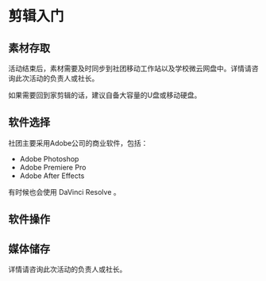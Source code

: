 # 剪辑入门

## 素材存取

活动结束后，素材需要及时同步到社团移动工作站以及学校微云网盘中。详情请咨询此次活动的负责人或社长。

如果需要回到家剪辑的话，建议自备大容量的U盘或移动硬盘。

## 软件选择

社团主要采用Adobe公司的商业软件，包括：

- Adobe Photoshop
- Adobe Premiere Pro
- Adobe After Effects

有时候也会使用 DaVinci Resolve 。

## 软件操作

## 媒体储存

详情请咨询此次活动的负责人或社长。
